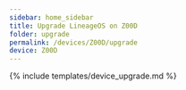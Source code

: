 ```yaml
---
sidebar: home_sidebar
title: Upgrade LineageOS on Z00D
folder: upgrade
permalink: /devices/Z00D/upgrade
device: Z00D
---
```

{% include templates/device_upgrade.md %}
